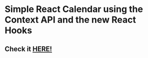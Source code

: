# Simple React Calendar using the Context API and the new React Hooks

## Check it [HERE!](https://ivan-rcv-react-calendar.netlify.com/)